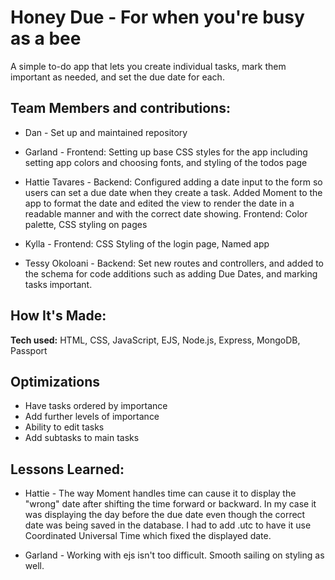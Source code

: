 # Honey Due - For when you're busy as a bee

A simple to-do app that lets you create individual tasks, mark them important as needed, and set the due date for each.

## Team Members and contributions:

- Dan - Set up and maintained repository

- Garland - Frontend: Setting up base CSS styles for the app including setting app colors and choosing fonts, and styling of the todos page

- Hattie Tavares - Backend: Configured adding a date input to the form so users can set a due date when they create a task. Added Moment to the app to format the date and edited the view to render the date in a readable manner and with the correct date showing. Frontend: Color palette, CSS styling on pages

- Kylla - Frontend: CSS Styling of the login page, Named app

- Tessy Okoloani - Backend: Set new routes and controllers, and added to the schema for code additions such as adding Due Dates, and marking tasks important.

## How It's Made:

**Tech used:** HTML, CSS, JavaScript, EJS, Node.js, Express, MongoDB, Passport

## Optimizations

- Have tasks ordered by importance
- Add further levels of importance
- Ability to edit tasks
- Add subtasks to main tasks

## Lessons Learned:

- Hattie - The way Moment handles time can cause it to display the "wrong" date after shifting the time forward or backward. In my case it was displaying the day before the due date even though the correct date was being saved in the database. I had to add .utc to have it use Coordinated Universal Time which fixed the displayed date.

- Garland - Working with ejs isn't too difficult. Smooth sailing on styling as well.
